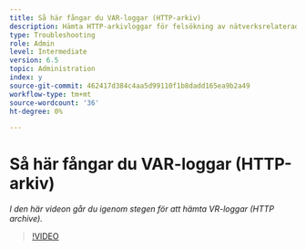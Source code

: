 ```yaml
---
title: Så här fångar du VAR-loggar (HTTP-arkiv)
description: Hämta HTTP-arkivloggar för felsökning av nätverksrelaterade problem
type: Troubleshooting
role: Admin
level: Intermediate
version: 6.5
topic: Administration
index: y
source-git-commit: 462417d384c4aa5d99110f1b8dadd165ea9b2a49
workflow-type: tm+mt
source-wordcount: '36'
ht-degree: 0%

---
```



# Så här fångar du VAR-loggar (HTTP-arkiv)

*I den här videon går du igenom stegen för att hämta VR-loggar (HTTP archive).*

>[!VIDEO](https://video.tv.adobe.com/v/335488?quality=9&learn=on)

